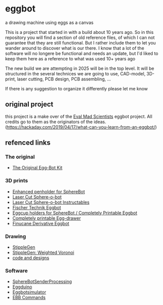 # eggbot
a drawing machine using eggs as a canvas

This is a project that started in with a build about 10 years ago.
So in this repository you will find a section of old reference files, of which I can not guarantee that they are still functional. But I rather include them to let you wander around to discover what is our there.
I know that a lot of the software will no longere be functional and needs an update, but I'd liked to keep them here as a reference to what was used 10+ years ago

The new build we are attempting in 2025 will be in the top level. 
It will be structured in the several technices we are going to use, CAD-model, 3D-print, laser cutting, PCB design, PCB assembling, ...

If there is any suggestion to organize it differently please let me know


## original project

this project is a make over of the [Eval Mad Scientists](https://shop.evilmadscientist.com/productsmenu/766) eggbot project. All credits go to them as the originators of the ideas. (https://hackaday.com/2019/04/17/what-can-you-learn-from-an-eggbot/)

## refenced links
### The original
- [The Original Egg-Bot Kit](https://wiki.evilmadscientist.com/The_Original_Egg-Bot_Kit)

### 3D prints
- [Enhanced penholder for SphereBot](https://www.thingiverse.com/thing:13407)
- [Laser Cut Sphere-o-bot](https://www.thingiverse.com/thing:368403#files)
- [Laser Cut Sphere-o-bot Instructables](https://www.instructables.com/Laser-Cut-Sphere-O-Bot/)
- [Fischer Technik Eggbot](https://www.thingiverse.com/thing:8109)
- [Eggcup holders for SphereBot / Completely Printable Eggbot](https://www.thingiverse.com/thing:13960)
- [Completely printable Egg-drawer](https://www.thingiverse.com/thing:7988)
- [Finucane Derivative Eggbot](https://www.thingiverse.com/thing:65753)

### Drawing
- [StippleGen](https://wiki.evilmadscientist.com/StippleGen)
- [StippleGen: Weighted Voronoi](https://www.evilmadscientist.com/2012/stipplegen-weighted-voronoi-stippling-and-tsp-paths-in-processing/)
- [code and designs](https://github.com/davidbliss/eggbot)

### Software
- [SphereBotSenderProcessing](https://github.com/zaggo/SphereBotSenderProcessing)
- [Eggduino](https://github.com/cocktailyogi/EggDuino/)
- [Eggbotsimulator](https://github.com/gabber1/EggbotSimulator)
- [EBB Commands](https://www.schmalzhaus.com/EBB/EBBCommands.html)

